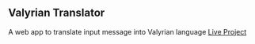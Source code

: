 ## Valyrian Translator

A web app to translate input message into Valyrian language
[Live Project](https://valyriantranslator-abhishek.netlify.app/)